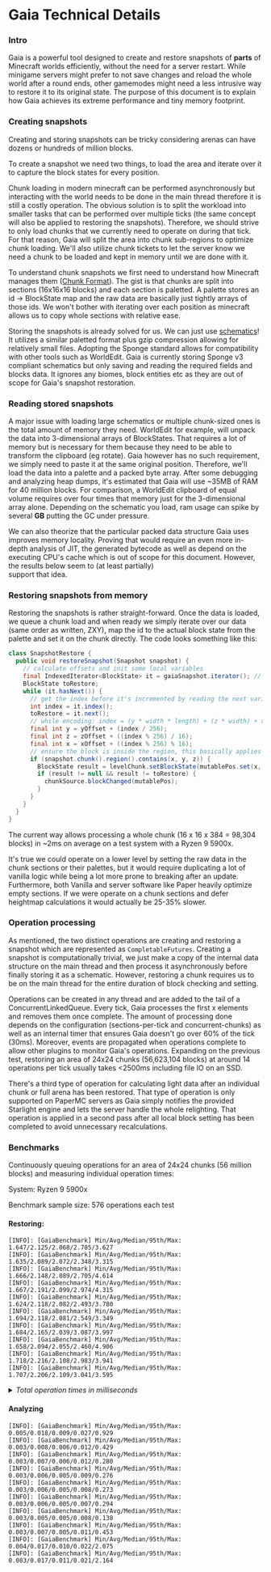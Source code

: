 Gaia Technical Details
==

### Intro
Gaia is a powerful tool designed to create and restore snapshots of **parts** of Minecraft worlds efficiently, without 
the need for a server restart. While minigame servers might prefer to not save changes and reload the whole world 
after a round ends, other gamemodes might need a less intrusive way to restore it to its original state. The purpose 
of this document is to explain how Gaia achieves its extreme performance and tiny memory footprint.

### Creating snapshots
Creating and storing snapshots can be tricky considering arenas can have dozens or hundreds of million blocks.

To create a snapshot we need two things, to load the area and iterate over it to capture the block states for every position.

Chunk loading in modern minecraft can be performed asynchronously but interacting with the world needs to be done in 
the main thread therefore it is still a costly operation. The obvious solution is to split the workload into smaller 
tasks that can be performed over multiple ticks (the same concept will also be applied to restoring the snapshots). 
Therefore, we should strive to only load chunks that we currently need to operate on during that tick. For that 
reason, Gaia will split the area into chunk sub-regions to optimize chunk loading. We'll also utilize chunk tickets 
to let the server know we need a chunk to be loaded and kept in memory until we are done with it.

To understand chunk snapshots we first need to understand how Minecraft manages them ([Chunk Format](https://wiki.vg/Chunk_Format)). 
The gist is that chunks are split into sections (16x16x16 blocks) and each section is paletted. A palette stores 
an id -> BlockState map and the raw data are basically just tightly arrays of those ids. 
We won't bother with iterating over each position as minecraft allows us to copy whole sections with relative ease.

Storing the snapshots is already solved for us. We can just use [schematics](https://github.com/SpongePowered/Schematic-Specification/blob/master/versions/schematic-3.md)! 
It utilizes a similar paletted format plus gzip compression allowing for relatively small files. Adopting the 
Sponge standard allows for compatibility with other tools such as WorldEdit. Gaia is currently storing Sponge v3 
compliant schematics but only saving and reading the required fields and blocks data. It ignores any biomes, 
block entities etc as they are out of scope for Gaia's snapshot restoration. 

### Reading stored snapshots
A major issue with loading large schematics or multiple chunk-sized ones is the total amount of memory they need. 
WorldEdit for example, will unpack the data into 3-dimensional arrays of BlockStates. That requires a lot of memory 
but is necessary for them because they need to be able to transform the clipboard (eg rotate). Gaia however has no such 
requirement, we simply need to paste it at the same original position. Therefore, we'll load the data into a palette 
and a packed byte array. After some debugging and analyzing heap dumps, it's estimated that Gaia will use ~35MB of RAM 
for 40 million blocks. For comparison, a WorldEdit clipboard of equal volume requires over four times that memory just 
for the 3-dimensional array alone. Depending on the schematic you load, ram usage can spike by several **GB** putting 
the GC under pressure.

We can also theorize that the particular packed data structure Gaia uses improves memory locality. 
Proving that would require an even more in-depth analysis of JIT, the generated bytecode as well as depend on the 
executing CPU's cache which is out of scope for this document. However, the results below seem to (at least partially)  
support that idea.

### Restoring snapshots from memory
Restoring the snapshots is rather straight-forward. Once the data is loaded, we queue a chunk load and when ready 
we simply iterate over our data (same order as written, ZXY), map the id to the actual block state from the palette 
and set it on the chunk directly. The code looks something like this:

```java
class SnapshotRestore {
  public void restoreSnapshot(Snapshot snapshot) {
    // calculate offsets and init some local variables
    final IndexedIterator<BlockState> it = gaiaSnapshot.iterator(); // Indexed iterator is a custom class allowing us to track the index while reading varints
    BlockState toRestore;
    while (it.hasNext()) {
      // get the index before it's incremented by reading the next varint
      int index = it.index();
      toRestore = it.next();
      // while encoding: index = (y * width * length) + (z * width) + x
      final int y = yOffset + (index / 256);
      final int z = zOffset + ((index % 256) / 16);
      final int x = xOffset + ((index % 256) % 16);
      // ensure the block is inside the region, this basically applies to non chunk aligned snapshots
      if (snapshot.chunk().region().contains(x, y, z)) {
        BlockState result = levelChunk.setBlockState(mutablePos.set(x, y, z), toRestore, false);
        if (result != null && result != toRestore) {
          chunkSource.blockChanged(mutablePos);
        }
      }
    }
  }
}
```
The current way allows processing a whole chunk (16 x 16 x 384 = 98,304 blocks) in ~2ms on average on a test system 
with a Ryzen 9 5900x.

It's true we could operate on a lower level by setting the raw data in the chunk sections or their palettes, but it 
would require duplicating a lot of vanilla logic while being a lot more prone to breaking after an update. Furthermore, 
both Vanilla and server software like Paper heavily optimize empty sections. If we were operate on a chunk sections and 
defer heightmap calculations it would actually be 25-35% slower.

### Operation processing
As mentioned, the two distinct operations are creating and restoring a snapshot which are represented as 
`CompletableFutures`. Creating a snapshot is computationally trivial, we just make a copy of the internal data structure 
on the main thread and then process it asynchronously before finally storing it as a schematic. However, restoring a 
chunk requires us to be on the main thread for the entire duration of block checking and setting.

Operations can be created in any thread and are added to the tail of a ConcurrentLinkedQueue. Every tick, Gaia 
processes the first x elements and removes them once complete. The amount of processing done depends on the 
configuration (sections-per-tick and concurrent-chunks) as well as an internal timer that ensures Gaia doesn't go 
over 60% of the tick (30ms). Moreover, events are propagated when operations complete to allow other plugins to monitor 
Gaia's operations. Expanding on the previous test, restoring an area of 24x24 chunks (56,623,104 blocks) at around 14 
operations per tick usually takes <2500ms including file IO on an SSD.

There's a third type of operation for calculating light data after an individual chunk or full arena has been 
restored. That type of operation is only supported on PaperMC servers as Gaia simply notifies the provided Starlight
engine and lets the server handle the whole relighting. That operation is applied in a second pass after all local block 
setting has been completed to avoid unnecessary recalculations.

### Benchmarks
Continuously queuing operations for an area of 24x24 chunks (56 million blocks) and measuring individual operation times:

System: Ryzen 9 5900x

Benchmark sample size: 576 operations each test

#### Restoring:
```
[INFO]: [GaiaBenchmark] Min/Avg/Median/95th/Max: 1.647/2.125/2.068/2.705/3.627
[INFO]: [GaiaBenchmark] Min/Avg/Median/95th/Max: 1.635/2.089/2.072/2.348/3.315
[INFO]: [GaiaBenchmark] Min/Avg/Median/95th/Max: 1.666/2.148/2.089/2.705/4.614
[INFO]: [GaiaBenchmark] Min/Avg/Median/95th/Max: 1.667/2.191/2.099/2.974/4.315
[INFO]: [GaiaBenchmark] Min/Avg/Median/95th/Max: 1.624/2.118/2.082/2.493/3.780
[INFO]: [GaiaBenchmark] Min/Avg/Median/95th/Max: 1.694/2.118/2.081/2.549/3.349
[INFO]: [GaiaBenchmark] Min/Avg/Median/95th/Max: 1.684/2.165/2.039/3.087/3.997
[INFO]: [GaiaBenchmark] Min/Avg/Median/95th/Max: 1.658/2.094/2.055/2.460/4.906
[INFO]: [GaiaBenchmark] Min/Avg/Median/95th/Max: 1.718/2.216/2.108/2.983/3.941
[INFO]: [GaiaBenchmark] Min/Avg/Median/95th/Max: 1.707/2.206/2.109/3.041/3.595
```

<details><summary><i>Total operation times in milliseconds</i></summary>

`[1989, 1980, 2047, 2040, 1984, 1988, 2046, 1999, 2080, 2083]`

</details>

#### Analyzing
```
[INFO]: [GaiaBenchmark] Min/Avg/Median/95th/Max: 0.005/0.018/0.009/0.027/0.929
[INFO]: [GaiaBenchmark] Min/Avg/Median/95th/Max: 0.003/0.008/0.006/0.012/0.429
[INFO]: [GaiaBenchmark] Min/Avg/Median/95th/Max: 0.003/0.007/0.006/0.012/0.280
[INFO]: [GaiaBenchmark] Min/Avg/Median/95th/Max: 0.003/0.006/0.005/0.009/0.276
[INFO]: [GaiaBenchmark] Min/Avg/Median/95th/Max: 0.003/0.006/0.005/0.008/0.273
[INFO]: [GaiaBenchmark] Min/Avg/Median/95th/Max: 0.003/0.006/0.005/0.007/0.294
[INFO]: [GaiaBenchmark] Min/Avg/Median/95th/Max: 0.003/0.005/0.005/0.008/0.138
[INFO]: [GaiaBenchmark] Min/Avg/Median/95th/Max: 0.003/0.007/0.005/0.011/0.453
[INFO]: [GaiaBenchmark] Min/Avg/Median/95th/Max: 0.004/0.017/0.010/0.022/2.075
[INFO]: [GaiaBenchmark] Min/Avg/Median/95th/Max: 0.003/0.017/0.011/0.021/2.164
```
